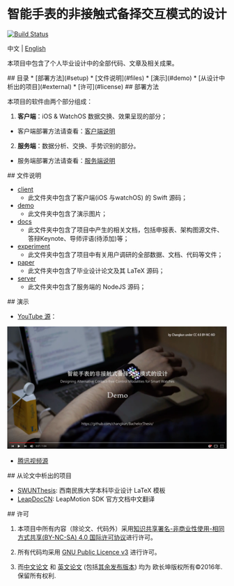 # 智能手表的非接触式备择交互模式的设计

[![Build Status](https://travis-ci.com/changkun/BachelorThesis.svg?token=wRf5KPUizYFaNxwsZRsv&branch=master)](https://travis-ci.com/changkun/BachelorThesis)

中文 | [English](./README.md)

本项目中包含了个人毕业设计中的全部代码、文章及相关成果。

<a name="index"/>
## 目录
* [部署方法](#setup)
* [文件说明](#files)
* [演示](#demo)
* [从设计中析出的项目](#external)
* [许可](#license)

<a name="setup"/>
## 部署方法

本项目的软件由两个部分组成：

1. **客户端**：iOS & WatchOS 数据交换、效果呈现的部分；
  - 客户端部署方法请查看：[客户端说明](./client/README.md)

2. **服务端**：数据分析、交换、手势识别的部分。
  - 服务端部署方法请查看：[服务端说明](./server/README.md)

<a name="files"/>
## 文件说明

* [client](./client) 
  - 此文件夹中包含了客户端(iOS 与watchOS) 的 Swift 源码；
* [demo](./demo)
  - 此文件夹中包含了演示图片；
* [docs](./desktop) 
  - 此文件夹中包含了项目中产生的相关文档，包括申报表、架构图源文件、答辩Keynote、导师评语(待添加)等；
* [experiment](./experiment) 
  - 此文件夹中包含了项目中有关用户调研的全部数据、文档、代码等文件；
* [paper](./paper) 
  - 此文件夹中包含了毕业设计论文及其 LaTeX 源码；
* [server](./server) 
  - 此文件夹中包含了服务端的 NodeJS 源码；

<a name="demo"/>
## 演示

* [YouTube 源](https://www.youtube.com/watch?v=ef2pKK6b0UA&list=PLwUqqMt5en7c2QaQ_DkuvZm9dGTz6RjRM)：

[![ScreenShot](./demo/screenshot.png)](https://youtu.be/ef2pKK6b0UA)

* [腾讯视频源](http://v.qq.com/page/b/a/z/b0198gu45az.html)

<a name="external"/>
## 从论文中析出的项目

* [SWUNThesis](https://github.com/changkun/SWUNThesis): 西南民族大学本科毕业设计 LaTeX 模板
* [LeapDocCN](https://github.com/changkun/LeapDocCN): LeapMotion SDK 官方文档中文翻译

<a name="license"/>
## 许可

1. 本项目中所有内容（除论文、代码外）采用<a rel="license" href="http://creativecommons.org/licenses/by-nc-sa/4.0/">知识共享署名-非商业性使用-相同方式共享(BY-NC-SA) 4.0 国际许可协议</a>进行许可。

2. 所有代码均采用 [GNU Public Licence v3](./LICENSE) 进行许可。

3. 而[中文论文](./paper/main-cn.pdf) 和 [英文论文](./paper/main-en.pdf) (包括[其余发布版本](./paper/release/)) 均为 欧长坤版权所有©2016年. 保留所有权利.
